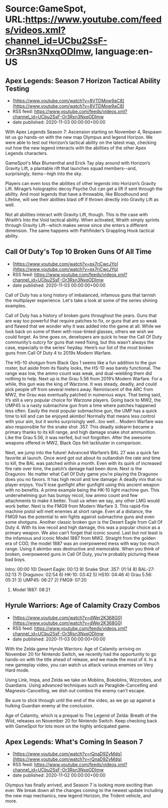 # Source:GameSpot, URL:https://www.youtube.com/feeds/videos.xml?channel_id=UCbu2SsF-Or3Rsn3NxqODImw, language:en-US

## Apex Legends: Season 7 Horizon Tactical Ability Testing
 - [https://www.youtube.com/watch?v=8VTDMow9aC8](https://www.youtube.com/watch?v=8VTDMow9aC8)
 - RSS feed: https://www.youtube.com/feeds/videos.xml?channel_id=UCbu2SsF-Or3Rsn3NxqODImw
 - date published: 2020-11-03 00:00:00+00:00

With Apex Legends Season 7: Ascension starting on November 4,  Respawn let us go hands-on with the new map Olympus and legend Horizon. We were able to test out Horizon’s tactical ability on the latest map, checking out how the new legend interacts with the abilities of the other Apex Legends characters.

GameSpot's Max Blumenthal and Erick Tay play around with Horizon’s Gravity Lift, a plantable rift that launches squad members--and, surprisingly, items--high into the sky.

Players can even toss the abilities of other legends into Horizon’s Gravity Lift. Mirage’s holographic decoy Psyche Out can get a lift if sent through the ability. And most legends that have a throwable, like Bloodhound and Lifeline, will see their abilities blast off if thrown directly into Gravity Lift as well.

Not all abilities interact with Gravity Lift, though. This is the case with Wraith’s Into the Void tactical ability. When activated, Wraith simply sprints through Gravity Lift--which makes sense since she enters a different dimension. The same happens with Pathfinder’s Grappling Hook tactical ability.

## Call Of Duty's Top 10 Broken Guns Of All Time
 - [https://www.youtube.com/watch?v=px7rjCwcJYg](https://www.youtube.com/watch?v=px7rjCwcJYg)
 - RSS feed: https://www.youtube.com/feeds/videos.xml?channel_id=UCbu2SsF-Or3Rsn3NxqODImw
 - date published: 2020-11-03 00:00:00+00:00

Call of Duty has a long history of imbalanced, infamous guns that tarnish the multiplayer experience. Let's take a look at some of the series shining examples.

Call of Duty has a history of broken guns throughout the years. Guns that are way too powerful that require patches to fix, or guns that are so weak and flawed that we wonder why it was added into the game at all. While we look back on some of them with rose-tinted glasses, others we wish we could forget. As time goes on, developers are quick to hear the Call Of Duty community’s outcry for guns that need fixing, but this wasn’t always the case, especially in the series’ heyday. Here’s our list of the most broken guns from Call Of Duty 4 to 2019s Modern Warfare.

The HS-10 shotgun from Black Ops 1 seems like a fun addition to the gun roster, but aside from its flashy looks, the HS-10 was barely functional. The range was low, the ammo count was weak, and dual-wielding them did nothing to help. Next up is the Grau 5.56 from 2019’s Modern Warfare. For a while, this gun was the king of Warzone. It was steady, deadly, and could pick people off from several meters away. Reminiscent of the ARC from MW2, the Grau was eventually patched in numerous ways. That being said, it’s still a very popular choice for Warzone players. Going back to MW2, the UMP45 is a nasty submachine gun from a time where patches happened less often. Easily the most popular submachine gun, the UMP has a quick time to kill and can be enjoyed akimbo! Normally that means less control with your aim, but it works surprisingly well...too well… Modern Warfare was also responsible for the snake shot .357. This deadly sidearm became a primary thanks to its kill range, and high damage snake shot ammunition. Like the Grau 5.56, it was nerfed, but not forgotten. After the awesome weapons offered in MW2, Black Ops felt lackluster in comparison.

Next, we jump into the future! Advanced Warfare’s BAL 27 was a quick fan favorite at launch. Once word got out about its outlandish fire rate and time to kill, the BAL was patched within a month. Even with its quirk of increased fire rate over time, the patch’s damage had been done. Next is the Dragunov. No matter what Call Of Duty game you’re playing the Dragunov does you no favors. It has high recoil and low damage: A deadly mix that no player enjoys. You’ll lose gunfight after gunfight using this ancient weapon with no benefits. A prime example being the HK-10 light machine gun. This underwhelming gun has bumpy recoil, low ammo count and few attachments to make it better. Trust us when we say, any other LMG would work better. Next is the FMG9 from Modern Warfare 3. This rapid-fire machine pistol will melt enemies at short range. Even at a distance, the FMG9 has the potential to win fights against submachine guns and even some shotguns. Another classic broken gun is the Desert Eagle from Call Of Duty 4. With its low recoil and high damage, this was a popular choice as a primary weapon. We also can’t forget that iconic sound. Last but not least is the infamous and iconic Model 1887 from MW2. Straight from the golden era of COD, the model 1887 was an overpowered mess with way too much range. Using it akimbo was destructive and memorable. When you think of broken, overpowered guns in Call Of Duty, you’re probably picturing these bad boys.

Intro: 00:00
10) Desert Eagle: 00:13
9) Snake Shot .357: 01:14
8) BAL-27: 02:13
7) Dragunov: 02:54
6) HK-10: 03:42
5) HS10: 04:46
4) Grau 5.56: 05:31
3) UMP45: 06:27
2) FMG9: 07:20
1) Model 1887: 08:21

## Hyrule Warriors: Age of Calamity Crazy Combos
 - [https://www.youtube.com/watch?v=dWer2K368G0](https://www.youtube.com/watch?v=dWer2K368G0)
 - RSS feed: https://www.youtube.com/feeds/videos.xml?channel_id=UCbu2SsF-Or3Rsn3NxqODImw
 - date published: 2020-11-03 00:00:00+00:00

With the Zelda game Hyrule Warriors: Age of Calamity arriving on November 20 for Nintendo Switch, we recently had the opportunity to go hands-on with the title ahead of release, and we made the most of it. In a new gameplay video, you can watch us attack various enemies on Very Hard mode. 

Using Link, Impa, and Zelda we take on Moblins, Bokoblins, Wizzrobes, and Guardians. Using advanced techniques such as Paraglide-Cancelling and Magnesis-Cancelling, we dish out combos the enemy can’t escape. 

Be sure to stick through until the end of the video, as we go up against a hulking Guardian enemy at the conclusion. 

Age of Calamity, which is a prequel to The Legend of Zelda: Breath of the Wild, releases on November 20 for Nintendo Switch. Keep checking back with GameSpot for lots more on the highly anticipated game.

## Apex Legends: What's Coming In Season 7
 - [https://www.youtube.com/watch?v=rQnaD9ZyMdg](https://www.youtube.com/watch?v=rQnaD9ZyMdg)
 - RSS feed: https://www.youtube.com/feeds/videos.xml?channel_id=UCbu2SsF-Or3Rsn3NxqODImw
 - date published: 2020-11-02 00:00:00+00:00

Olympus has finally arrived, and Season 7 is looking more exciting than ever. We break down all the changes coming to the newest update including the new map mechanics, new legend Horizon, the Trident vehicle, and more.

